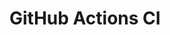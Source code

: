 # GitHub Actions CI

































































































































































































































































































































































































































































































































































































































































































































































































































































































































































































































































































































































































































































































































































































































































































































































































































































































































































































































































































































































































































